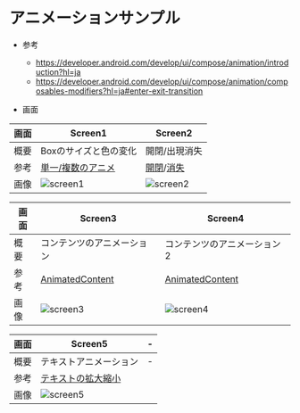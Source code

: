 # アニメーションサンプル
- 参考
  - https://developer.android.com/develop/ui/compose/animation/introduction?hl=ja
  - https://developer.android.com/develop/ui/compose/animation/composables-modifiers?hl=ja#enter-exit-transition

- 画面
  
| 画面  | Screen1️  | Screen2  |
|---|---|---|
| 概要 | Boxのサイズと色の変化 | 開閉/出現消失 |
| 参考 | [単一/複数のアニメ](https://developer.android.com/develop/ui/compose/animation/value-based?hl=ja#animate-as-state) | [開閉](https://developer.android.com/develop/ui/compose/animation/composables-modifiers?hl=ja#animation-modifiers)/[消失](https://developer.android.com/develop/ui/compose/animation/composables-modifiers?hl=ja#animatedvisibility) |
| 画像 |![screen1](https://github.com/user-attachments/assets/01ce48e9-d3d9-4365-b60a-3e20ea299e50)|![screen2](https://github.com/user-attachments/assets/a9efc713-8901-4959-a732-f3a0c6ded346) |


| 画面  | Screen3  | Screen4  |
|---|---|---|
| 概要 | コンテンツのアニメーション | コンテンツのアニメーション2 |
| 参考 | [AnimatedContent](https://developer.android.com/develop/ui/compose/animation/composables-modifiers?hl=ja#animatedcontent) |[AnimatedContent](https://developer.android.com/develop/ui/compose/animation/composables-modifiers?hl=ja#animatedcontent) |
| 画像 |![screen3](https://github.com/user-attachments/assets/afa868f7-fabb-4ecd-abc0-32f7bd292be7)|![screen4](https://github.com/user-attachments/assets/7d12657b-2a92-41f5-8c4d-d8c68d5c1f03)|

| 画面  | Screen5  | -  |
|---|---|---|
| 概要 | テキストアニメーション | - |
| 参考 | [テキストの拡大縮小](https://developer.android.com/develop/ui/compose/animation/quick-guide?hl=ja#animate-text-scale) |
| 画像 |![screen5](https://github.com/user-attachments/assets/16199d49-fc91-4e82-83cc-43cdb450625d)||




